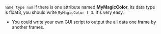` name type num ` if there is one attribute named **MyMagicColor**, its data type is float3, you should write ` MyMagicColor f 3 `. It's very easy.
  * You could write your own GUI script to output the all data one frame by another frames.